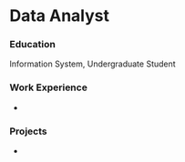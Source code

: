# Data Analyst

### Education
Information System, Undergraduate Student

### Work Experience
-

### Projects
-
